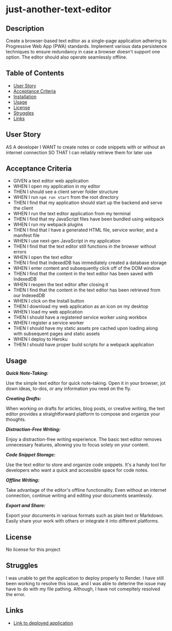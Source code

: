 # just-another-text-editor


## Description
Create a browser-based text editor as a single-page application adhering to Progressive Web App (PWA) standards. Implement various data persistence techniques to ensure redundancy in case a browser doesn't support one option. The editor should also operate seamlessly offline.

## Table of Contents
* [User Story](#user-story)
* [Acceptance Criteria](#acceptance-criteria)
* [Installation](#installation)
* [Usage](#usage)
* [License](#license)
* [Struggles](#struggles)
* [Links](#links)

## User Story
AS A developer
I WANT to create notes or code snippets with or without an internet connection
SO THAT I can reliably retrieve them for later use


## Acceptance Criteria
* GIVEN a text editor web application
* WHEN I open my application in my editor
* THEN I should see a client server folder structure
* WHEN I run `npm run start` from the root directory
* THEN I find that my application should start up the backend and serve the client
* WHEN I run the text editor application from my terminal
* THEN I find that my JavaScript files have been bundled using webpack
* WHEN I run my webpack plugins
* THEN I find that I have a generated HTML file, service worker, and a manifest file
* WHEN I use next-gen JavaScript in my application
* THEN I find that the text editor still functions in the browser without errors
* WHEN I open the text editor
* THEN I find that IndexedDB has immediately created a database storage
* WHEN I enter content and subsequently click off of the DOM window
* THEN I find that the content in the text editor has been saved with IndexedDB
* WHEN I reopen the text editor after closing it
* THEN I find that the content in the text editor has been retrieved from our IndexedDB
* WHEN I click on the Install button
* THEN I download my web application as an icon on my desktop
* WHEN I load my web application
* THEN I should have a registered service worker using workbox
* WHEN I register a service worker
* THEN I should have my static assets pre cached upon loading along with subsequent pages and static assets
* WHEN I deploy to Heroku
* THEN I should have proper build scripts for a webpack application

## Usage
***Quick Note-Taking:***

Use the simple text editor for quick note-taking. Open it in your browser, jot down ideas, to-dos, or any information you need on the fly.

***Creating Drafts:***

When working on drafts for articles, blog posts, or creative writing, the text editor provides a straightforward platform to compose and organize your thoughts.

***Distraction-Free Writing:***

Enjoy a distraction-free writing experience. The basic text editor removes unnecessary features, allowing you to focus solely on your content.

***Code Snippet Storage:***

Use the text editor to store and organize code snippets. It's a handy tool for developers who want a quick and accessible space for code notes.

***Offline Writing:***

Take advantage of the editor's offline functionality. Even without an internet connection, continue writing and editing your documents seamlessly.

***Export and Share:***

Export your documents in various formats such as plain text or Markdown. Easily share your work with others or integrate it into different platforms.

## License
No license for this project

## Struggles
I was unable to get the application to deploy properly to Render. I have still been working to resolve this issue, and I was able to deterine the issue may have to do with my file pathing. Although, I have not comepltely resolved the error.

## Links 

* [Link to deployed application](https://just-another-text-editor-cxj2.onrender.comLinks)

